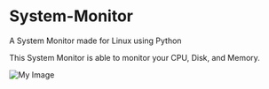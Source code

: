 # System-Monitor
A System Monitor made for Linux using Python

This System Monitor is able to monitor your CPU, Disk, and Memory. 

![My Image](demo.jpg)
